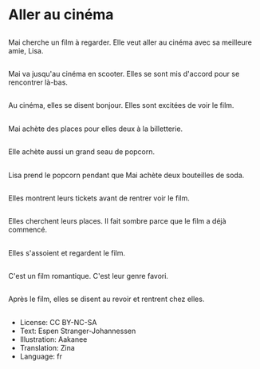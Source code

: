# Aller au cinéma

##
Mai cherche un film à regarder. Elle veut aller au cinéma avec sa meilleure amie, Lisa.

##
Mai va jusqu'au cinéma en scooter. Elles se sont mis d'accord pour se rencontrer là-bas.

##
Au cinéma, elles se disent bonjour. Elles sont excitées de voir le film.

##
Mai achète des places pour elles deux à la billetterie.

##
Elle achète aussi un grand seau de popcorn.

##
Lisa prend le popcorn pendant que Mai achète deux bouteilles de soda.

##
Elles montrent leurs tickets avant de rentrer voir le film.

##
Elles cherchent leurs places. Il fait sombre parce que le film a déjà commencé.

##
Elles s'assoient et regardent le film.

##
C'est un film romantique. C'est leur genre favori.

##
Après le film, elles se disent au revoir et rentrent chez elles.

##
* License: CC BY-NC-SA
* Text: Espen Stranger-Johannessen
* Illustration: Aakanee
* Translation: Zina
* Language: fr
